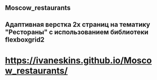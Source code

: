 ## Moscow_restaurants
## Адаптивная верстка 2х страниц на тематику "Рестораны" с использованием библиотеки flexboxgrid2

# https://ivaneskins.github.io/Moscow_restaurants/
